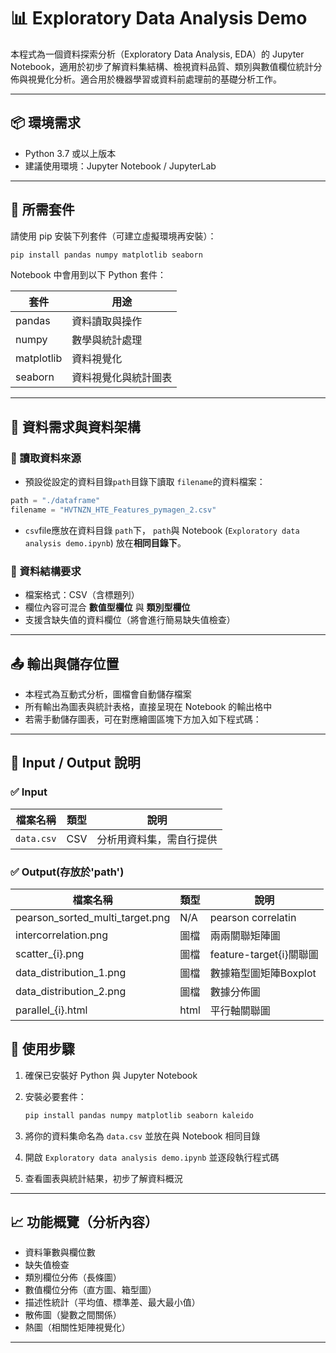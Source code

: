 # 📊 Exploratory Data Analysis Demo

本程式為一個資料探索分析（Exploratory Data Analysis, EDA）的 Jupyter Notebook，適用於初步了解資料集結構、檢視資料品質、類別與數值欄位統計分佈與視覺化分析。適合用於機器學習或資料前處理前的基礎分析工作。

---

## 📦 環境需求

- Python 3.7 或以上版本
- 建議使用環境：Jupyter Notebook / JupyterLab

---

## 🧰 所需套件

請使用 pip 安裝下列套件（可建立虛擬環境再安裝）：

```bash
pip install pandas numpy matplotlib seaborn
```

Notebook 中會用到以下 Python 套件：

| 套件       | 用途                   |
|------------|------------------------|
| pandas     | 資料讀取與操作         |
| numpy      | 數學與統計處理         |
| matplotlib | 資料視覺化             |
| seaborn    | 資料視覺化與統計圖表   |

---

## 📁 資料需求與資料架構

### 🔹 讀取資料來源

- 預設從設定的資料目錄`path`目錄下讀取 `filename`的資料檔案：

```python
path = "./dataframe"
filename = "HVTNZN_HTE_Features_pymagen_2.csv"
```

- `csv`file應放在資料目錄 `path`下， `path`與 Notebook (`Exploratory data analysis demo.ipynb`) 放在**相同目錄下**。

### 🔸 資料結構要求

- 檔案格式：CSV（含標題列）
- 欄位內容可混合 **數值型欄位** 與 **類別型欄位**
- 支援含缺失值的資料欄位（將會進行簡易缺失值檢查）

---

## 📤 輸出與儲存位置

- 本程式為互動式分析，圖檔會自動儲存檔案
- 所有輸出為圖表與統計表格，直接呈現在 Notebook 的輸出格中
- 若需手動儲存圖表，可在對應繪圖區塊下方加入如下程式碼：

---

## 📌 Input / Output 說明

### ✅ Input

| 檔案名稱   | 類型  | 說明                       |
|------------|-------|----------------------------|
| `data.csv` | CSV   | 分析用資料集，需自行提供  |

### ✅ Output(存放於'path')

| 檔案名稱                        | 類型     | 說明                    |
|--------------------------------|----------|-------------------------|
| pearson_sorted_multi_target.png| N/A      | pearson correlatin      |
| intercorrelation.png           | 圖檔     | 兩兩關聯矩陣圖            |
| scatter_{i}.png                | 圖檔     | feature-target{i}關聯圖  |
| data_distribution_1.png        | 圖檔     | 數據箱型圖矩陣Boxplot     |
| data_distribution_2.png        | 圖檔     | 數據分佈圖               |
| parallel_{i}.html              | html     | 平行軸關聯圖             |

## 🧭 使用步驟

1. 確保已安裝好 Python 與 Jupyter Notebook
2. 安裝必要套件：

    ```bash
    pip install pandas numpy matplotlib seaborn kaleido
    ```

3. 將你的資料集命名為 `data.csv` 並放在與 Notebook 相同目錄
4. 開啟 `Exploratory data analysis demo.ipynb` 並逐段執行程式碼
5. 查看圖表與統計結果，初步了解資料概況

---

## 📈 功能概覽（分析內容）

- 資料筆數與欄位數
- 缺失值檢查
- 類別欄位分佈（長條圖）
- 數值欄位分佈（直方圖、箱型圖）
- 描述性統計（平均值、標準差、最大最小值）
- 散佈圖（變數之間關係）
- 熱圖（相關性矩陣視覺化）

---
